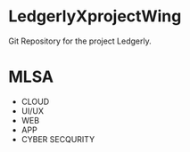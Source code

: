 # LedgerlyXprojectWing
Git Repository for the project Ledgerly.
<br>
# MLSA
- CLOUD
- UI/UX
- WEB
- APP
- CYBER SECQURITY
  
